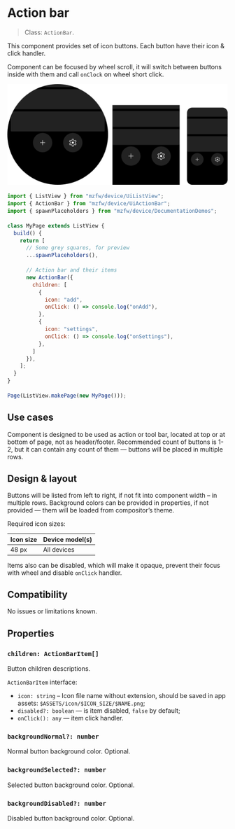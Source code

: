 # Action bar
> Class: `ActionBar`.

This component provides set of icon buttons. Each button have their icon & click handler.

Component can be focused  by wheel scroll, it will switch between buttons inside with  them and call `onClock` on wheel short click.

![Demo](./Images/ActionBar_demo.png)
```javascript title="page/index.js"
import { ListView } from "mzfw/device/UiListView";
import { ActionBar } from "mzfw/device/UiActionBar";
import { spawnPlaceholders } from "mzfw/device/DocumentationDemos";

class MyPage extends ListView {
  build() {
    return [
      // Some grey squares, for preview
      ...spawnPlaceholders(),

      // Action bar and their items
      new ActionBar({
	    children: [
	      {
	        icon: "add",
	        onClick: () => console.log("onAdd"),
	      },
	      {
	        icon: "settings",
	        onClick: () => console.log("onSettings"),
	      },
	    ]
      }),
    ];
  }
}

Page(ListView.makePage(new MyPage()));
```

## Use cases

Component is designed to be used as action or tool bar, located at top or at bottom of page, not as header/footer. Recommended count of buttons is 1-2, but it can contain any count of them — buttons will be placed in multiple rows.

## Design & layout

Buttons will be listed from left to right, if not fit into component width – in  multiple rows. Background colors can be provided in properties, if not provided — them will be loaded from compositor’s theme.

Required  icon sizes:

| Icon size | Device model(s)   |
| --------- |-------------------|
| 48 px     | All devices       |

Items also can be disabled, which will make it opaque, prevent their focus with wheel and disable `onClick` handler.

##  Compatibility

No issues or limitations known.

## Properties

### `children: ActionBarItem[]`

Button children descriptions.

`ActionBarItem` interface:
- `icon: string` –  Icon file name without extension,  should be saved in app assets: `$ASSETS/icon/$ICON_SIZE/$NAME.png`;
- `disabled?: boolean` — is item disabled, `false` by default;
- `onClick(): any` — item click handler.

### `backgroundNormal?: number`

Normal button background color. Optional.

### `backgroundSelected?: number`

Selected button background color. Optional.

### `backgroundDisabled?: number`

Disabled button background color. Optional.
